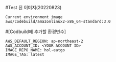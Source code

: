 #Test 된 이미지(20220823)
  ```
  Current environment image
  aws/codebuild/amazonlinux2-x86_64-standard:3.0
  ```
#[Codbuild에 추가할 환경변수]
  ```
AWS_DEFAULT_REGION: ap-northeast-2
AWS_ACCOUNT_ID: <YOUR ACCOUNT ID>
IMAGE_REPO_NAME: hol-eatgo
IMAGE_TAG: latest
  ```
